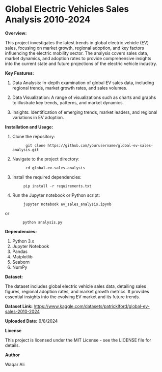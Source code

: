 # Global Electric Vehicles Sales Analysis 2010-2024

**Overview:**

This project investigates the latest trends in global electric vehicle (EV) sales, focusing on market growth, regional adoption, and key factors influencing the electric mobility sector. The analysis covers sales data, market dynamics, and adoption rates to provide comprehensive insights into the current state and future projections of the electric vehicle industry.


**Key Features:**

1. Data Analysis: In-depth examination of global EV sales data, including regional trends, market growth rates, and sales volumes.
    
2. Data Visualization: A range of visualizations such as charts and graphs to illustrate key trends, patterns, and market dynamics.
    
3. Insights: Identification of emerging trends, market leaders, and regional variations in EV adoption.


**Installation and Usage:**

1. Clone the repository:


             git clone https://github.com/yourusername/global-ev-sales-analysis.git


2. Navigate to the project directory:


             cd global-ev-sales-analysis


3. Install the required dependencies:


            pip install -r requirements.txt


4. Run the Jupyter notebook or Python script:


            jupyter notebook ev_sales_analysis.ipynb


or


            python analysis.py



**Dependencies:**

1. Python 3.x
2. Jupyter Notebook
3. Pandas
4. Matplotlib
5. Seaborn
6. NumPy


**Dataset:**

The dataset includes global electric vehicle sales data, detailing sales figures, regional adoption rates, and market growth metrics. It provides essential insights into the evolving EV market and its future trends.


**Dataset Link:** https://www.kaggle.com/datasets/patricklford/global-ev-sales-2010-2024


**Uploaded Date:** 9/8/2024


**License**

This project is licensed under the MIT License - see the LICENSE file for details.


**Author**

Waqar Ali
